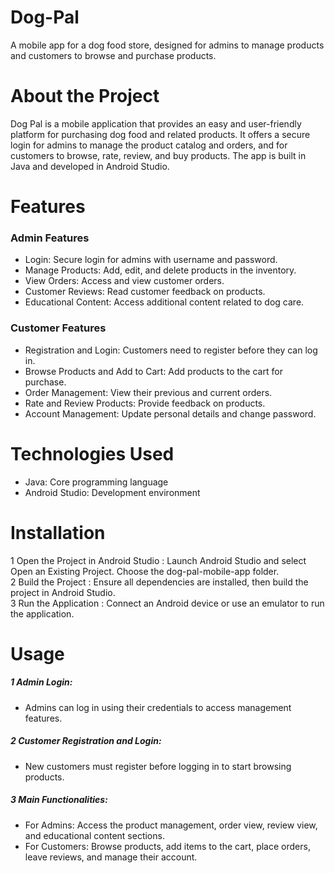# Dog-Pal
A mobile app for a dog food store, designed for admins to manage products and customers to browse and purchase products.
# About the Project
Dog Pal is a mobile application that provides an easy and user-friendly platform for purchasing dog food and related products. It offers a secure login for admins to manage the product catalog and orders, and for customers to browse, rate, review, and buy products. The app is built in Java and developed in Android Studio.
# Features
### Admin Features
* Login: Secure login for admins with username and password.<br>
* Manage Products: Add, edit, and delete products in the inventory.<br>
* View Orders: Access and view customer orders.<br>
* Customer Reviews: Read customer feedback on products.<br>
* Educational Content: Access additional content related to dog care.
### Customer Features
* Registration and Login: Customers need to register before they can log in.<br>
* Browse Products and Add to Cart: Add products to the cart for purchase.<br>
* Order Management: View their previous and current orders.<br>
* Rate and Review Products: Provide feedback on products.<br>
* Account Management: Update personal details and change password.
# Technologies Used
* Java: Core programming language
* Android Studio: Development environment
# Installation
1 Open the Project in Android Studio : Launch Android Studio and select Open an Existing Project. Choose the dog-pal-mobile-app folder.<br>
2 Build the Project : Ensure all dependencies are installed, then build the project in Android Studio.<br>
3 Run the Application : Connect an Android device or use an emulator to run the application.
# Usage
##### 1 Admin Login:<br>
* Admins can log in using their credentials to access management features.<br>
##### 2 Customer Registration and Login:<br>
* New customers must register before logging in to start browsing products.<br>
##### 3 Main Functionalities:<br>
* For Admins: Access the product management, order view, review view, and educational content sections.
* For Customers: Browse products, add items to the cart, place orders, leave reviews, and manage their account.
